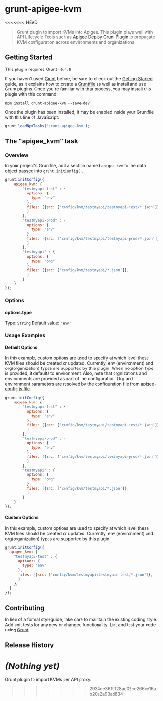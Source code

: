 # grunt-apigee-kvm
<<<<<<< HEAD

> Grunt plugin to import KVMs into Apigee. This plugin plays well with API Lifecycle Tools such as [Apigee Deploy Grunt Plugin](https://github.com/apigeecs/apigee-deploy-grunt-plugin) to propagate KVM configuration across environments and organizations.

## Getting Started
This plugin requires Grunt `~0.4.5`

If you haven't used [Grunt](http://gruntjs.com/) before, be sure to check out the [Getting Started](http://gruntjs.com/getting-started) guide, as it explains how to create a [Gruntfile](http://gruntjs.com/sample-gruntfile) as well as install and use Grunt plugins. Once you're familiar with that process, you may install this plugin with this command:

```shell
npm install grunt-apigee-kvm --save-dev
```

Once the plugin has been installed, it may be enabled inside your Gruntfile with this line of JavaScript:

```js
grunt.loadNpmTasks('grunt-apigee-kvm');
```

## The "apigee_kvm" task

### Overview
In your project's Gruntfile, add a section named `apigee_kvm` to the data object passed into `grunt.initConfig()`.

```js
grunt.initConfig({
    apigee_kvm: {
        "testmyapi-test" : {
          options: {
            type: "env"
          },
          files: [{src: ['config/kvm/testmyapi/testmyapi-test/*.json']},
          ]
        },
        "testmyapi-prod" : {
          options: {
            type: "env"
          },
          files: [{src: ['config/kvm/testmyapi/testmyapi-prod/*.json']},
          ]
        },
        "testmyapi" : {
          options: {
            type: "org"
          },
          files: [{src: ['config/kvm/testmyapi/*.json']},
          ]
        }
    }
});
```

### Options

#### options.type
Type: `String`
Default value: `'env'`

### Usage Examples

#### Default Options
In this example, custom options are used to specify at which level these KVM files should be created or updated. Currently, env (environment) and org(organization) types are supported by this plugin. When no option type is provided, it defaults to environment. Also, note that orgnizations and environments are provided as part of the configuration. Org and environment parameters are resolved by the configuration file from [apigee-config.js file](https://github.com/apigeecs/apigee-deploy-grunt-plugin/blob/master/grunt/apigee-config.js#L5-L7).

```js
grunt.initConfig({
    apigee_kvm: {
        "testmyapi-test" : {
          options: {
            type: "env"
          },
          files: [{src: ['config/kvm/testmyapi/testmyapi-test/*.json']},
          ]
        },
        "testmyapi-prod" : {
          options: {
            type: "env"
          },
          files: [{src: ['config/kvm/testmyapi/testmyapi-prod/*.json']},
          ]
        },
        "testmyapi" : {
          options: {
            type: "org"
          },
          files: [{src: ['config/kvm/testmyapi/*.json']},
          ]
        }
    }
});
```

#### Custom Options
In this example, custom options are used to specify at which level these KVM files should be created or updated. Currently, env (environment) and org(organization) types are supported by this plugin.

```js
grunt.initConfig({
  apigee_kvm: {
    "testmyapi-test" : {
      options: {
        type: "env"
      },
      files: [{src: ['config/kvm/testmyapi/testmyapi-test/*.json']},
      ]
    },
  }
});
```

## Contributing
In lieu of a formal styleguide, take care to maintain the existing coding style. Add unit tests for any new or changed functionality. Lint and test your code using [Grunt](http://gruntjs.com/).

## Release History
_(Nothing yet)_
=======
Grunt plugin to import KVMs per API proxy.
>>>>>>> 2934ee3619128ac02ce266ce16ab20a2a93ad834

